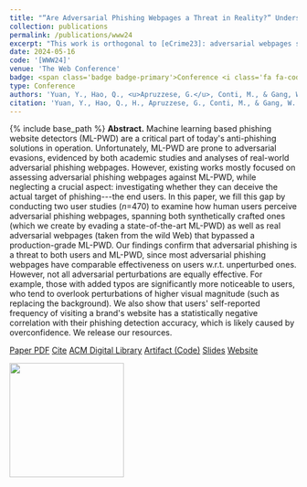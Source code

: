 ```yaml
---
title: "“Are Adversarial Phishing Webpages a Threat in Reality?” Understanding the Users` Perception of Adversarial Webpages"
collection: publications
permalink: /publications/www24
excerpt: "This work is orthogonal to [eCrime23]: adversarial webpages should be compared to non-adversarial ones!"
date: 2024-05-16
code: '[WWW24]'
venue: 'The Web Conference'
badge: <span class='badge badge-primary'>Conference <i class='fa fa-code'></i></span>
type: Conference
authors: 'Yuan, Y., Hao, Q., <u>Apruzzese, G.</u>, Conti, M., & Gang, W.'
citation: 'Yuan, Y., Hao, Q., H., Apruzzese, G., Conti, M., & Gang, W. (2024, May). "“Are Adversarial Phishing Webpages a Threat in Reality?” Understanding the Users` Perception of Adversarial Webpages." In <i>ACM The Web Conference (TheWebConf)</i> [ORAL].'
---
```

{% include base_path %}
<b>Abstract.</b> Machine learning based phishing website detectors (ML-PWD) are a critical part of today's anti-phishing solutions in operation. Unfortunately, ML-PWD are prone to adversarial evasions, evidenced by both academic studies and analyses of real-world adversarial phishing webpages. However, existing works mostly focused on assessing adversarial phishing webpages against ML-PWD, while neglecting a crucial aspect: investigating whether they can deceive the actual target of phishing---the end users. In this paper, we fill this gap by conducting two user studies (_n_=470) to examine how human users perceive adversarial phishing webpages, spanning both synthetically crafted ones (which we create by evading a state-of-the-art ML-PWD) as well as real adversarial webpages (taken from the wild Web) that bypassed a production-grade ML-PWD. Our findings confirm that adversarial phishing is a threat to both users and ML-PWD, since most adversarial phishing webpages have comparable effectiveness on users w.r.t. unperturbed ones. However, not all adversarial perturbations are equally effective. For example, those with added typos are significantly more noticeable to users, who tend to overlook perturbations of higher visual magnitude (such as replacing the background). We also show that users' self-reported frequency of visiting a brand's website has a statistically negative correlation with their phishing detection accuracy, which is likely caused by overconfidence. We release our resources.


<a class="btn btn-outline-primary my-1 mr-1 btn-sm" href="{{ base_path }}/files/papers/www24/www24.pdf" target="_blank" rel="noopener">Paper PDF</a> 
<a class="btn btn-outline-primary my-1 mr-1 btn-sm" href="{{ base_path }}/files/papers/www24/www24_cite.html" target="_blank" rel="noopener">Cite</a> 
<a class="btn btn-outline-primary my-1 mr-1 btn-sm" href="https://doi.org/10.1145/3589334.3645502" target="_blank" rel="noopener">ACM Digital Library</a> <a class="btn btn-outline-primary my-1 mr-1 btn-sm" href="https://github.com/hihey54/www24_threatAdvPhish" target="_blank" rel="noopener">Artifact (Code)</a> 
<a class="btn btn-outline-primary my-1 mr-1 btn-sm" href="{{ base_path }}/files/papers/www24/www24_slides.pdf" target="_blank" rel="noopener">Slides</a> 
<a class="btn btn-outline-primary my-1 mr-1 btn-sm" href="https://threatadvphish.github.io/" target="_blank" rel="noopener">Website</a> 



<a href="https://www2024.thewebconf.org/accepted/research-tracks/" target="_blank"><img width="200" src="https://www.acm.org/binaries/content/gallery/acm/publications/large-replication-badges/artifacts_available.jpg"></a>